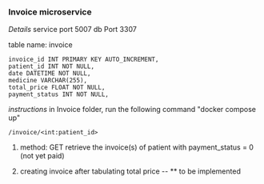 ### Invoice microservice 

*Details*
service port 5007
db Port 3307

table name: invoice

    invoice_id INT PRIMARY KEY AUTO_INCREMENT,
    patient_id INT NOT NULL,
    date DATETIME NOT NULL,
    medicine VARCHAR(255),
    total_price FLOAT NOT NULL,
    payment_status INT NOT NULL,

*instructions*
in Invoice folder, run the following command "docker compose up"

```/invoice/<int:patient_id>```
1. method: GET
    retrieve the invoice(s) of patient with payment_status = 0 (not yet paid)


2. creating invoice after tabulating total price -- ** to be implemented

